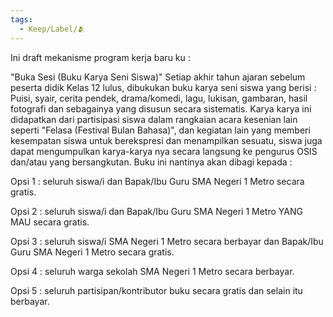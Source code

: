 ```yaml
---
tags:
  - Keep/Label/🫂
---
```


Ini draft mekanisme program kerja baru ku :

"Buka Sesi (Buku Karya Seni Siswa)"
Setiap akhir tahun ajaran sebelum peserta didik Kelas 12 lulus, dibukukan buku karya seni siswa yang berisi : Puisi, syair, cerita pendek, drama/komedi, lagu, lukisan, gambaran, hasil fotografi dan sebagainya yang disusun secara sistematis. Karya karya ini didapatkan dari partisipasi siswa dalam rangkaian acara kesenian lain seperti "Felasa (Festival Bulan Bahasa)", dan kegiatan lain yang memberi kesempatan siswa untuk berekspresi dan menampilkan sesuatu, siswa juga dapat mengumpulkan karya-karya nya secara langsung ke pengurus OSIS dan/atau yang bersangkutan. Buku ini nantinya akan dibagi kepada : 

Opsi 1 : seluruh siswa/i dan Bapak/Ibu Guru SMA Negeri 1 Metro secara gratis.

Opsi 2 : seluruh siswa/i dan Bapak/Ibu Guru SMA Negeri 1 Metro YANG MAU secara gratis.

Opsi 3 : seluruh siswa/i SMA Negeri 1 Metro secara berbayar dan Bapak/Ibu Guru SMA Negeri 1 Metro secara gratis.

Opsi 4 : seluruh warga sekolah SMA Negeri 1 Metro secara berbayar.

Opsi 5 : seluruh partisipan/kontributor buku secara gratis dan selain itu berbayar.